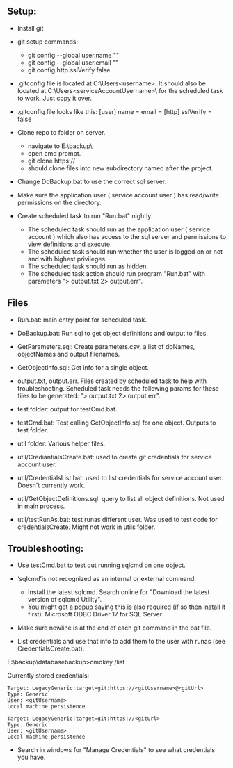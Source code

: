 ## Setup:

- Install git
- git setup commands:
	- git config --global user.name "<gitUsername>"
	- git config --global user.email "<gitUserEmail>"
	- git config http.sslVerify false
- .gitconfig file is located at C:\Users\<username>\. It should also be located at C:\Users\<serviceAccountUsername>\ for the scheduled task to work. Just copy it over.
- .gitconfig file looks like this:
[user]
	name = <gitUsername>
	email = <gitUserEmail>
[http]
	sslVerify = false

- Clone repo to folder on server.
	- navigate to E:\backup\
	- open cmd prompt.
	- git clone  https://<gitUrl>
	- should clone files into new subdirectory named after the project.
- Change DoBackup.bat to use the correct sql server.
- Make sure the application user ( service account user ) has read/write permissions on the directory.
- Create scheduled task to run "Run.bat" nightly.
	- The scheduled task should run as the application user ( service account ) which also has access to the sql server and permissions to view definitions and execute.
	- The scheduled task should run whether the user is logged on or not and with highest privileges. 
	- The scheduled task should run as hidden.
	- The scheduled task action should run program "Run.bat" with parameters "> output.txt 2> output.err".


## Files

 - Run.bat: main entry point for scheduled task.
 
 - DoBackup.bat: Run sql to get object definitions and output to files.

 - GetParameters.sql: Create parameters.csv, a list of dbNames, objectNames and output filenames.
 
 - GetObjectInfo.sql: Get info for a single object.
 
 - output.txt, output.err. Files created by scheduled task to help with troubleshooting. Scheduled task needs the following params for these files to be generated: "> output.txt 2> output.err".
 
 - test folder: output for testCmd.bat.
 
 - testCmd.bat: Test calling GetObjectInfo.sql for one object. Outputs to test folder.
 
 - util folder: Various helper files.
 
 - util/CrediantialsCreate.bat: used to create git credentials for service account user.
 
 - util/CredentialsList.bat: used to list credentials for service account user. Doesn't currently work.
 
 - util/GetObjectDefinitions.sql: query to list all object definitions. Not used in main process.
 
 - util/testRunAs.bat: test runas different user. Was used to test code for credentialsCreate. Might not work in utils folder.
 
 

## Troubleshooting:

- Use testCmd.bat to test out running sqlcmd on one object.

- ‘sqlcmd’is not recognized as an internal or external command.
   - Install the latest sqlcmd. Search online for "Download the latest version of sqlcmd Utility".
   - You might get a popup saying this is also required (if so then install it first): Microsoft ODBC Driver 17 for SQL Server
   
- Make sure newline is at the end of each git command in the bat file.

- List credentials and use that info to add them to the user with runas (see CredentialsCreate.bat):

E:\backup\databasebackup>cmdkey /list

Currently stored credentials:

    Target: LegacyGeneric:target=git:https://<gitUsername>@<gitUrl>
    Type: Generic
    User: <gitUsername>
    Local machine persistence

    Target: LegacyGeneric:target=git:https://<gitUrl>
    Type: Generic
    User: <gitUsername>
    Local machine persistence
	
- Search in windows for "Manage Credentials" to see what credentials you have.
